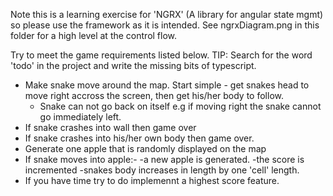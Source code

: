 Note this is a learning exercise for 'NGRX' (A library for angular state mgmt) so please use the framework as it is intended.
See ngrxDiagram.png in this folder for a high level at the control flow.

Try to meet the game requirements listed below. 
TIP: Search for the word 'todo' in the project and write the missing bits of typescript.

* Make snake move around the map. Start simple - get snakes head to move right accross the screen, then get his/her body to follow.
	- Snake can not go back on itself e.g if moving right the snake cannot go immediately left.
* If snake crashes into wall then game over
* If snake crashes into his/her own body then game over.
* Generate one apple that is randomly displayed on the map
* If snake moves into apple:- 
	-a new apple is generated.
	-the score is incremented
	-snakes body increases in length by one 'cell' length.
* If you have time try to do implemennt a highest score feature.
	


